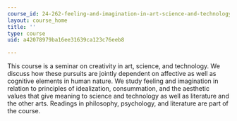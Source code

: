 ```yaml
---
course_id: 24-262-feeling-and-imagination-in-art-science-and-technology-spring-2004
layout: course_home
title: ''
type: course
uid: a42078979ba16ee31639ca123c76eeb8

---
```

This course is a seminar on creativity in art, science, and technology. We discuss how these pursuits are jointly dependent on affective as well as cognitive elements in human nature. We study feeling and imagination in relation to principles of idealization, consummation, and the aesthetic values that give meaning to science and technology as well as literature and the other arts. Readings in philosophy, psychology, and literature are part of the course.
